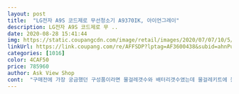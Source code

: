 ```yaml
---
layout: post 
title:  "LG전자 A9S 코드제로 무선청소기 A9370IK, 아이언그레이" 
description: LG전자 A9S 코드제로 무 ..
date: 2020-08-28 15:41:44 
img: https://static.coupangcdn.com/image/retail/images/2020/07/07/10/5/076b943d-ef20-49fd-8256-7418314c436f.jpg 
linkUrl: https://link.coupang.com/re/AFFSDP?lptag=AF3600438&subid=ahnPublicAsk&pageKey=1790345124&itemId=3046912160&vendorItemId=71034947077&traceid=V0-113-784a1d849304e1ee 
categories: [1016] 
color: 4CAF50 
price: 785960 
author: Ask View Shop 
cont:  "구매전에 가장 궁금했던 구성품이라면 물걸레갯수와 배터리갯수였는데 물걸레키트에 물걸레4개, 배터리는 1개, 당연 거치대포함이구요^^<br/>구성되어있어 만족해요.<br/><br/>그거이외엔 다 들어있어요.<br/> 필터도 하나더있구요.<br/><br/>그리고 진공청소기 쓸때 소리가 작아서 깜작놀랐어요.<br/>.<br/>흡입력이 의심스러울 정도로 조용하네요.<br/>.<br/><br/>글자나두 청소기가 고장나서 오늘 청소도 못했는데 반갑게도 너무도 빨리 도착했네요<br/>너무 편하네요<br/>다이슨도 조용하다 생각했는데 훨씬 조용해요<br/>대신 무겁네요ㅜㅜ 손목이 아파서 조금하고 쉬어야해요ㅜㅜ<br/>더좋아진것 같은 기분이라 아주아주 만족합니다!<br/>먼지밀어내는건 머리카락일경우만 제외하고는 아주 잘됩니다.<br/><br/>물걸레도 흡입과 별도로 쓸수도 있어서 좋아요.<br/><br/>배송도 빨라서 좋았어요!!<br/>비가와서 그런가 진짜 너무 아프네요<br/>아들 둘이라 온집에 폴더매트가 깔려있는데 진공청소기 사용 안되고 일일히 손걸레질 하려니 힘들어서 질렀어요<br/>어제 오후에 주문했는데 오늘 배송받았습니다ㅎㅎㅎ<br/>완전 조용하네요 근데 처음이라 사용요령이 없어서인지 코너링이 자연스럽지가 않네요 먼지흡입력은 완전 짱!입니다 아직 물걸레청소전이긴한데 물걸레또한 만족스러울듯싶네요<br/>저렴하게 물걸레청소까지 구매해서 아주 만족스러워요.<br/><br/>전 모델보다 가벼워졌지만 흡입력은 강하고<br/>조립도 어렵지않아요 똥손인 제가 설명서보면서 차근차근 조립하니 어렵지않게  금방 완성입니다ㅎㅎ<br/>조립도 어렵지않았고 청소가 전보다 편해져서 삶의질이<br/>조립하자마자 청소돌입!<br/>청소수틀이 몇가지 없지만 딱 필요하고 자주쓰는 것들로만<br/>쿠팡 로켓배송 진짜진짜 짱! 이네요^^<br/>타쇼핑몰보다 저렴하고 빠른배송 아주 아주 칭찬합니다^^<br/>" 
---
```

